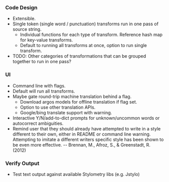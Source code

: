 ### Code Design

- Extensible.
- Single token (single word / punctuation) transforms run in one pass of source string.
  - Individual functions for each type of transform. Reference hash map for key-value transforms.
  - Default to running all transforms at once, option to run single transform.
- TODO: Other categories of transformations that can be grouped together to run in one pass? 

### UI

- Command line with flags.
- Default will run all transforms.
- Maybe gate round-trip machine translation behind a flag.
  - Download argos models for offline translation if flag set.
  - Option to use other translation APIs.
  - Google/bing translate support with warning.
- Interactive Y/N/add-to-dict prompts for unknown/uncommon words or autocorrect ambiguities.
- Remind user that they should already have attempted to write in a style different to their own, either in README or command line warning. Attempting to imitate a different writers specific style has been shown to be even more effective. -- Brennan, M., Afroz, S., & Greenstadt, R. (2012) 

### Verify Output
- Test text output against available Stylometry libs (e.g. Jstylo)